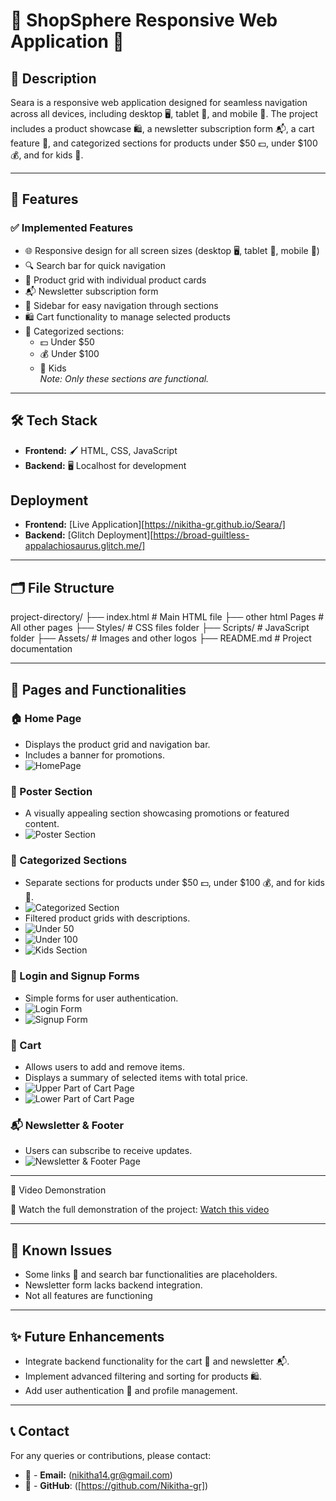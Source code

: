 # 🌟 ShopSphere Responsive Web Application 🌟

## 📖 Description
Seara is a responsive web application designed for seamless navigation across all devices, including desktop 🖥️, tablet 📱, and mobile 📲. The project includes a product showcase 🛍️, a newsletter subscription form 📬, a cart feature 🛒, and categorized sections for products under $50 💵, under $100 💰, and for kids 🧸.

---

## 🎯 Features

### ✅ Implemented Features
- 🌐 Responsive design for all screen sizes (desktop 🖥️, tablet 📱, mobile 📲)
- 🔍 Search bar for quick navigation
- 🛒 Product grid with individual product cards
- 📬 Newsletter subscription form
- 📂 Sidebar for easy navigation through sections
- 🛍️ Cart functionality to manage selected products
- 📜 Categorized sections:
  - 💵 Under $50
  - 💰 Under $100
  - 🧸 Kids  
  *Note: Only these sections are functional.*

---

## 🛠️ Tech Stack
- **Frontend:** 🖌️ HTML, CSS, JavaScript
- **Backend:** 🖥️ Localhost for development

## Deployment
- **Frontend:** [Live Application][https://nikitha-gr.github.io/Seara/]
- **Backend:** [Glitch Deployment][https://broad-guiltless-appalachiosaurus.glitch.me/]
---

## 🗂️ File Structure

project-directory/
├── index.html        # Main HTML file
├── other html Pages  # All other pages
├── Styles/           # CSS files folder
├── Scripts/          # JavaScript folder
├── Assets/           # Images and other logos
├── README.md         # Project documentation

---

## 📄 Pages and Functionalities

### 🏠 Home Page
- Displays the product grid and navigation bar.
- Includes a banner for promotions.
- ![HomePage](./Assets/Screenshots/Hero_section.png)

### 🎥 Poster Section
- A visually appealing section showcasing promotions or featured content.
- ![Poster Section](./Assets/Screenshots/Poster_Section.png)

### 📂 Categorized Sections
- Separate sections for products under $50 💵, under $100 💰, and for kids 🧸.
- ![Categorized Section](./Assets/Screenshots/Categorized_sections.png)
- Filtered product grids with descriptions.
- ![Under 50](./Assets/Screenshots/Under_50_Page.png)
- ![Under 100](./Assets/Screenshots/Under_100_Page.png)
- ![Kids Section](./Assets/Screenshots/Kids_Page.png)

### 🔑 Login and Signup Forms
- Simple forms for user authentication.
- ![Login Form](./Assets/Screenshots/Login_Form.png)
- ![Signup Form](./Assets/Screenshots/SignUp_Form.png)

### 🛒 Cart
- Allows users to add and remove items.
- Displays a summary of selected items with total price.
- ![Upper Part of Cart Page](./Assets/Screenshots/Cart_Page.png)
- ![Lower Part of Cart Page](./Assets/Screenshots/Cart_Page2.png)

### 📬 Newsletter & Footer 
- Users can subscribe to receive updates.
- ![Newsletter & Footer Page](./Assets/Screenshots/Footer_section.png)

---

🎥 Video Demonstration

🔗 Watch the full demonstration of the project:  [Watch this video](./Assets/Project_Demonstration.mp4)
 
---

## 🐞 Known Issues
- Some links 🔗 and search bar functionalities are placeholders.
- Newsletter form lacks backend integration.
- Not all features are functioning

---

## ✨ Future Enhancements
- Integrate backend functionality for the cart 🛒 and newsletter 📬.
- Implement advanced filtering and sorting for products 🛍️.
- Add user authentication 🔐 and profile management.

---

## 📞 Contact
For any queries or contributions, please contact:
- 📧 - **Email:** (nikitha14.gr@gmail.com)
- 🐙 - **GitHub**: ([https://github.com/Nikitha-gr])
